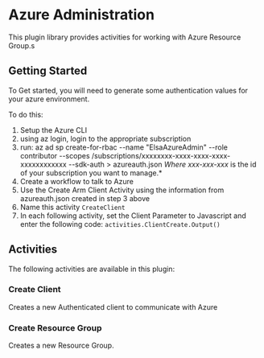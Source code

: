 # Azure Administration
This plugin library provides activities for working with Azure Resource Group.s

## Getting Started
To Get started, you will need to generate some authentication values for your azure environment.

To do this:

1. Setup the Azure CLI
2. using az login, login to the appropriate subscription
3. run: az ad sp create-for-rbac --name "ElsaAzureAdmin" --role contributor --scopes /subscriptions/xxxxxxxx-xxxx-xxxx-xxxx-xxxxxxxxxxxx --sdk-auth > azureauth.json
   *Where xxx-xxx-xxx* is the id of your subscription  you want to manage.*
4. Create a workflow to talk to Azure
5. Use the Create Arm Client Activity using the information from azureauth.json created in step 3 above
6. Name this activity ```CreateClient```
7. In each following activity, set the Client Parameter to Javascript and enter the following code:
   ```activities.ClientCreate.Output()```

## Activities
The following activities are available in this plugin:

### Create Client
Creates a new Authenticated client to communicate with Azure

### Create Resource Group
Creates a new Resource Group.